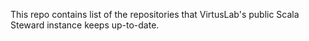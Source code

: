 This repo contains list of the repositories that VirtusLab's public Scala Steward instance keeps up-to-date.
